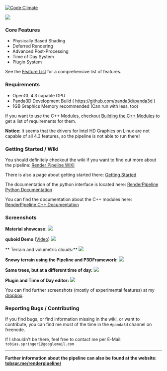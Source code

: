 [![Code Climate](https://codeclimate.com/github/tobspr/RenderPipeline/badges/gpa.svg)](https://codeclimate.com/github/tobspr/RenderPipeline)

<img src="http://i.imgur.com/0MZy5BO.png" />

### Core Features

- Physically Based Shading
- Deferred Rendering
- Advanced Post-Processing
- Time of Day System
- Plugin System

See the <a target="_blank" href="https://github.com/tobspr/RenderPipeline/wiki/Features">Feature List</a>
for a comprehensive list of features.


### Requirements

- OpenGL 4.3 capable GPU
- Panda3D Development Build ( https://github.com/panda3d/panda3d )
- 1GB Graphics Memory recommended (Can run with less, too)

If you want to use the C++ Modules, checkout <a href="https://github.com/tobspr/RenderPipeline/wiki/Building%20the%20CPP%20Modules" target="_blank">
Building the C++ Modules</a> to get a list of requirements for them.

**Notice**: It seems that the drivers for Intel HD Graphics on Linux are not
capable of all 4.3 features, so the pipeline is not able to run there!

### Getting Started / Wiki

You should definitely checkout the wiki if you want to find out more about the pipeline:
<a target="_blank" href="https://github.com/tobspr/RenderPipeline/wiki">Render Pipeline WIKI</a>

There is also a page about getting started there: <a target="_blank" href="https://github.com/tobspr/RenderPipeline/wiki/Getting%20Started">Getting Started</a>

The documentation of the python interface is located here: <a target="_blank" href="http://tobspr.me/renderpipeline/pydocs">RenderPipeline Python Documentation</a>

You can find the documentation about the C++ modules here: <a target="_blank" href="http://tobspr.me/renderpipeline/docs/">RenderPipeline C++ Documentation</a>

### Screenshots

**Material showcase:**
<img src="http://i.imgur.com/UzKyWwg.png" />

**quboid Demo** (<a href="https://www.youtube.com/watch?v=9vXH9JaWsT4" target="_blank">Video</a>)
<img src="http://i.imgur.com/o7xtp35.png" />

** Terrain and volumetric clouds:**
<img src="http://i.imgur.com/sob7MAP.png" />

**Snowy terrain using the Pipeline and P3DFramework:**
<img src="http://fs5.directupload.net/images/151201/3j6jtygc.png" />

**Same trees, but at a different time of day:**
<img src="https://img3.picload.org/image/pwrgpdc/289.png" />

**Plugin and Time of Day editor:**
<img src="http://fs5.directupload.net/images/151122/28c2itvj.png" />

You can find further screenshots (mostly of experimental features) at my <a href="https://www.dropbox.com/sh/dq4wu3g9jwjqnht/AAABSOPnglDHZYsG5HXR-mhWa" target="_blank">dropbox</a>.


### Reporting Bugs / Contributing

If you find bugs, or find information missing in the wiki, or want to contribute,
you can find me most of the time in the `#panda3d` channel on freenode.

If I shouldn't be there, feel free to contact me per E-Mail: `tobias.springer1@googlemail.com`

---

<b>Further information about the pipeline can also be found at the website: <a href="http://tobspr.me/renderpipeline/" target="_blank">tobspr.me/renderpipeline/</a></b>
